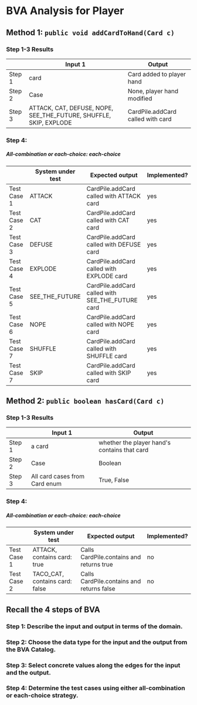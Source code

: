 # BVA Analysis for Player

## Method 1: ```public void addCardToHand(Card c)```
### Step 1-3 Results
|        | Input 1                                                           | Output                            |
|--------|-------------------------------------------------------------------|-----------------------------------|
| Step 1 | card                                                              | Card added to player hand         |
| Step 2 | Case                                                              | None, player hand modified        |
| Step 3 | ATTACK, CAT, DEFUSE, NOPE, SEE_THE_FUTURE, SHUFFLE, SKIP, EXPLODE | CardPile.addCard called with card |
### Step 4:
##### All-combination or each-choice: each-choice

|             | System under test | Expected output                                  | Implemented? |
|-------------|-------------------|--------------------------------------------------|--------------|
| Test Case 1 | ATTACK            | CardPile.addCard called with ATTACK card         | yes          |
| Test Case 2 | CAT               | CardPile.addCard called with CAT card            | yes          |
| Test Case 3 | DEFUSE            | CardPile.addCard called with DEFUSE card         | yes          |
| Test Case 4 | EXPLODE           | CardPile.addCard called with EXPLODE card        | yes          |
| Test Case 5 | SEE_THE_FUTURE    | CardPile.addCard called with SEE_THE_FUTURE card | yes          |
| Test Case 6 | NOPE              | CardPile.addCard called with NOPE card           | yes          |
| Test Case 7 | SHUFFLE           | CardPile.addCard called with SHUFFLE card        | yes          |
| Test Case 7 | SKIP              | CardPile.addCard called with SKIP card           | yes          |


## Method 2: ```public boolean hasCard(Card c)```
### Step 1-3 Results
|        | Input 1                       | Output                                       |
|--------|-------------------------------|----------------------------------------------|
| Step 1 | a card                        | whether the player hand's contains that card |
| Step 2 | Case                          | Boolean                                      |
| Step 3 | All card cases from Card enum | True, False                                  |
### Step 4:
##### All-combination or each-choice: each-choice

|             | System under test              | Expected output                           | Implemented? |
|-------------|--------------------------------|-------------------------------------------|--------------|
| Test Case 1 | ATTACK, contains card: true    | Calls CardPile.contains and returns true  | no           |
| Test Case 2 | TACO_CAT, contains card: false | Calls CardPile.contains and returns false | no           |


## Recall the 4 steps of BVA
### Step 1: Describe the input and output in terms of the domain.
### Step 2: Choose the data type for the input and the output from the BVA Catalog.
### Step 3: Select concrete values along the edges for the input and the output.
### Step 4: Determine the test cases using either all-combination or each-choice strategy.
